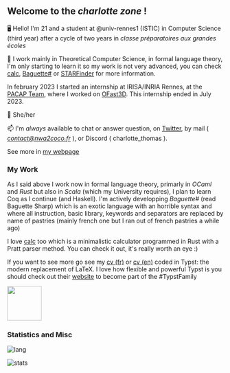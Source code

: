 ## Welcome to the _charlotte zone_ !

🖥️ Hello! I'm 21 and a student at @univ-rennes1 (ISTIC) in Computer Science (third year) after a cycle of two years in _classe préparatoires aux grandes écoles_ 

🧮 I work mainly in Theoretical Computer Science, in formal language theory, I'm only starting to learn it so my work is not very advanced, you can check [calc](https://github.com/coco33920/calc), [Baguette#](https://github.com/coco33920/ocaml-baguettesharp-interpreter) or [STARFinder](https://github.com/coco33920/STARFinder) for more information.

In february 2023 I started an internship at IRISA/INRIA Rennes, at the [PACAP Team](https://team.inria.fr/pacap/presentation/), where I worked on [OFast3D](https://project.inria.fr/ofast3d/). This internship ended in July 2023.

🌈 She/her

📫 I'm *always* available to chat or answer question, on  <a href="https://twitter.com/coco33920">Twitter</a>, by mail ( *contact@nwa2coco.fr* ), or Discord ( charlotte_thomas ).

See more in [my webpage](https://me.nwa2coco.fr)

### My Work
As I said above I work now in formal language theory, primarly in *OCaml* and *Rust* but also in *Scala* (which my University requires), I plan to learn Coq as I continue (and Haskell). I'm actively developping _Baguette#_ (read Baguette Sharp) which is an exotic language with an horrible syntax and where all instruction, basic library, keywords and separators are replaced by name of pastries (mainly french one but I ran out of french pastries a while ago)

I love [calc](https://github.com/coco33920/calc) too which is a minimalistic calculator programmed in Rust with a Pratt parser method. You can check it out, it's really worth an eye :)

If you want to see more go see my [cv (fr)](https://github.com/coco33920/cv/blob/master/cv_2023.pdf) or [cv (en)](https://github.com/coco33920/cv/blob/master/cv_2023_en.pdf) 
coded in Typst: the modern replacement of LaTeX. I love how flexible and powerful Typst is you should check out their [website](https://typst.app) to become part of the #TypstFamily 

<img src="https://github.com/coco33920/coco33920/assets/17108449/34a5422d-8721-4593-b776-892c1ea74962" width="80em"/>



<br>

### Statistics and Misc

![lang](https://wakatime.com/share/@coco33920/a807b877-007c-49cc-96bd-14e6c523ead2.svg)

![stats](https://github-readme-stats.vercel.app/api?username=coco33920&count_private=true&show_icons=true&theme=material-palenight) 
